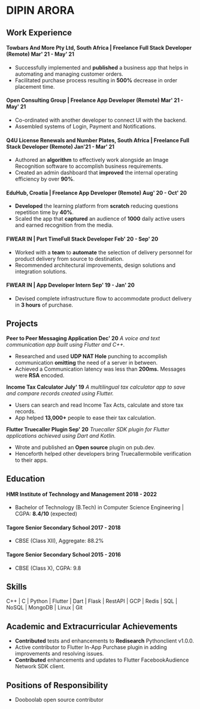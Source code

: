 
# DIPIN ARORA

## Work Experience

#### **Towbars And More Pty Ltd, South Africa** | Freelance Full Stack Developer (Remote) **Mar' 21 - May' 21**
- Successfully implemented and **published** a business app that helps in automating and managing customer orders.
- Facilitated purchase process resulting in **500%** decrease in order placement time.
#### **Open Consulting Group** | Freelance App Developer (Remote) **Mar' 21 - May' 21**
- Co-ordinated with another developer to connect UI with the backend.
- Assembled systems of Login, Payment and Notifications.
#### **Q4U License Renewals and Number Plates, South Africa** | Freelance Full Stack Developer (Remote) **Jan'21 - Mar' 21**
- Authored an **algorithm** to effectively work alongside an Image Recognition software to accomplish business requirements.
- Created an admin dashboard that **improved** the internal operating efficiency by over **90%**.
#### **EduHub, Croatia** | Freelance App Developer (Remote) **Aug' 20 - Oct' 20**
- **Developed** the learning platform from **scratch** reducing questions repetition time by **40%**.
- Scaled the app that **captured** an audience of **1000** daily active users and earned recognition from the media.
#### **FWEAR IN** | Part TimeFull Stack Developer **Feb' 20 - Sep' 20**
- Worked with a **team** to **automate** the selection of delivery personnel for product delivery from source to destination.
- Recommended architectural improvements, design solutions and integration solutions.
#### **FWEAR IN** | App Developer Intern **Sep' 19 - Jan' 20**
- Devised complete infrastructure flow to accommodate product delivery in **3 hours** of purchase.

## Projects

**Peer to Peer Messaging Application Dec' 20**
_A voice and text communication app built using Flutter and C++._
- Researched and used **UDP NAT Hole** punching to accomplish communication **omitting** the need of a server in between.
- Achieved a Communication latency was less than **200ms.** Messages were **RSA** encoded.

**Income Tax Calculator July' 19**
_A multilingual tax calculator app to save and compare records created using Flutter._
- Users can search and read Income Tax Acts, calculate and store tax records.
- App helped **13,000+** people to ease their tax calculation.

**Flutter Truecaller Plugin Sep' 20**
_Truecaller SDK plugin for Flutter applications achieved using Dart and Kotlin._
- Wrote and published an **Open source** plugin on pub.dev.
- Henceforth helped other developers bring Truecallermobile verification to their apps.

## Education

#### **HMR Institute of Technology and Management 2018 - 2022** 
- Bachelor of Technology (B.Tech) in Computer Science Engineering | CGPA: **8.4/10** (expected)
#### **Tagore Senior Secondary School 2017 - 2018**
- CBSE (Class XII), Aggregate: 88.2%
#### **Tagore Senior Secondary School 2015 - 2016**
- CBSE (Class X), CGPA: 9.8

## Skills

C++ | C | Python | Flutter | Dart | Flask | RestAPI | GCP | Redis | SQL | NoSQL | MongoDB | Linux | Git

## Academic and Extracurricular Achievements

- **Contributed** tests and enhancements to **Redisearch** Pythonclient v1.0.0.
- Active contributor to Flutter In-App Purchase plugin in adding improvements and resolving issues.
- **Contributed** enhancements and updates to Flutter FacebookAudience Network SDK client.

## Positions of Responsibility

- Dooboolab open source contributor
